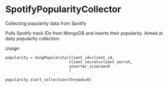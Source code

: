 # SpotifyPopularityCollector
Collecting popularity data from Spotify

Pulls Spotify track IDs from MongoDB and inserts their popularity. Aimed at daily popularity collection.

Usage:
```
popularity = SongPopularity(client_id=client_id,
                            client_secret=client_secret,
                            inserter_size=1e+8
                            )

popularity.start_collection(threads=6)
```
